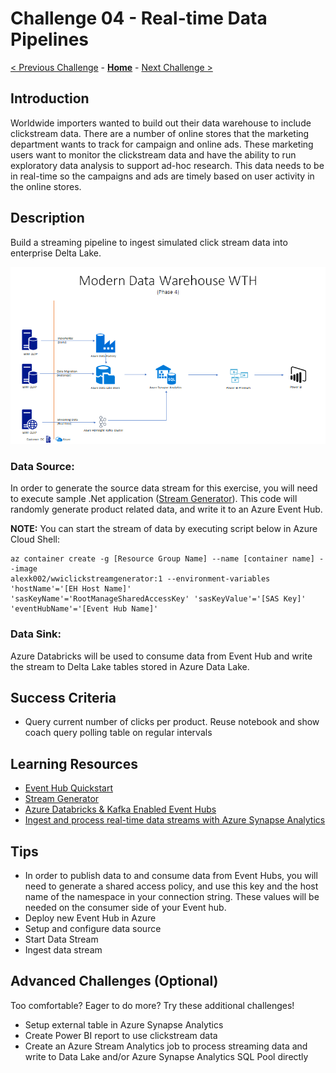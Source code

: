 # Challenge 04 - Real-time Data Pipelines

[< Previous Challenge](./Challenge-03.md) - **[Home](../README.md)** - [Next Challenge >](./Challenge-05.md)

## Introduction

Worldwide importers wanted to build out their data warehouse to include clickstream data.  There are a number of online stores that the marketing department wants to track for campaign and online ads.  These marketing users want to monitor the clickstream data and have the ability to run exploratory data analysis to support ad-hoc research.  This data needs to be in real-time so the campaigns and ads are timely based on user activity in the online stores.

## Description

Build a streaming pipeline to ingest simulated click stream data into enterprise Delta Lake.

![The Solution diagram is described in the text following this diagram.](../Coach/images/Challenge4.png)

### Data Source: 
In order to generate the source data stream for this exercise, you will need to execute sample .Net application ([Stream Generator](https://github.com/alexkarasek/ClickStreamGenerator)).  This code will randomly generate product related data, and write it to an Azure Event Hub.

**NOTE:** You can start the stream of data by executing script below in Azure Cloud Shell:

``` 
az container create -g [Resource Group Name] --name [container name] --image
alexk002/wwiclickstreamgenerator:1 --environment-variables 'hostName'='[EH Host Name]'
'sasKeyName'='RootManageSharedAccessKey' 'sasKeyValue'='[SAS Key]' 'eventHubName'='[Event Hub Name]' 
```

### Data Sink:
Azure Databricks will be used to consume data from Event Hub and write the stream to Delta Lake tables stored in Azure Data Lake.

## Success Criteria

- Query current number of clicks per product.  Reuse notebook and show coach query polling table on regular intervals

## Learning Resources

- [Event Hub Quickstart](https://docs.microsoft.com/en-us/azure/event-hubs/event-hubs-create)
- [Stream Generator](https://github.com/alexkarasek/ClickStreamGenerator)
- [Azure Databricks & Kafka Enabled Event Hubs](https://techblog.fexcofts.com/2019/01/17/azure-databricks-kafka-enabled-event-hubs/)
- [Ingest and process real-time data streams with Azure Synapse Analytics](https://www.mssqltips.com/sqlservertip/6748/real-time-data-streams-azure-synapse-analytics/)

## Tips

- In order to publish data to and consume data from Event Hubs, you will need to generate a shared access policy, and use this key and the host name of the namespace in your connection string.  These values will be needed on the consumer side of your Event hub.
- Deploy new Event Hub in Azure
- Setup and configure data source
- Start Data Stream
- Ingest data stream

## Advanced Challenges (Optional)

Too comfortable?  Eager to do more?  Try these additional challenges!

- Setup external table in Azure Synapse Analytics
- Create Power BI report to use clickstream data
- Create an Azure Stream Analytics job to process streaming data and write to Data Lake and/or Azure Synapse Analytics SQL Pool directly
